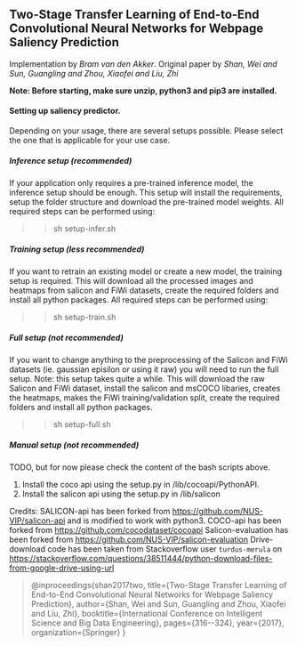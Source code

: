 ## Two-Stage Transfer Learning of End-to-End Convolutional Neural Networks for Webpage Saliency Prediction
Implementation by *Bram van den Akker*.
Original paper by *Shan, Wei and Sun, Guangling and Zhou, Xiaofei and Liu, Zhi*

**Note: Before starting, make sure unzip, python3 and pip3 are installed.**
#### Setting up saliency predictor.
Depending on your usage, there are several setups possible. Please select the one that is applicable for your use case.
##### Inference setup (recommended)
If your application only requires a pre-trained inference model, the inference setup should be enough. This setup will install the requirements, setup the folder structure and download the pre-trained model weights. All required steps can be performed using:
>> sh setup-infer.sh
##### Training setup (less recommended)
If you want to retrain an existing model or create a new model, the training setup is required. This will download all the processed images and heatmaps from salicon and FiWi datasets, create the required folders and install all python packages. All required steps can be performed using:
>> sh setup-train.sh
##### Full setup (not recommended)
If you want to change anything to the preprocessing of the Salicon and FiWi datasets (ie. gaussian episilon or using it raw) you will need to run the full setup. Note: this setup takes quite a while. This will download the raw Salicon and FiWi dataset, install the salicon and msCOCO libaries, creates the heatmaps, makes the FiWi training/validation split, create the required folders and install all python packages.
>> sh setup-full.sh
##### Manual setup (not recommended)
TODO, but for now please check the content of the bash scripts above.

1) Install the coco api using the setup.py in /lib/cocoapi/PythonAPI.
2) Install the salicon api using the setup.py in /lib/salicon

Credits:
SALICON-api has been forked from https://github.com/NUS-VIP/salicon-api and is modified to work with python3.
COCO-api has been forked from https://github.com/cocodataset/cocoapi
Salicon-evaluation has been forked from https://github.com/NUS-VIP/salicon-evaluation
Drive-download code has been taken from Stackoverflow user `turdus-merula` on
https://stackoverflow.com/questions/38511444/python-download-files-from-google-drive-using-url
>@inproceedings{shan2017two,
>  title={Two-Stage Transfer Learning of End-to-End Convolutional Neural Networks for Webpage Saliency Prediction},
>  author={Shan, Wei and Sun, Guangling and Zhou, Xiaofei and Liu, Zhi},
>  booktitle={International Conference on Intelligent Science and Big Data Engineering},
>  pages={316--324},
>  year={2017},
>  organization={Springer}
>}